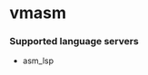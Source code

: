 <!--- THIS DOCUMENT IS AUTOMATICALLY GENERATED, DON'T EDIT IT -->
# vmasm

### Supported language servers

- asm_lsp
